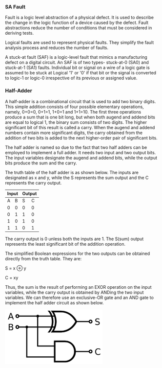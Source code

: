 ### SA Fault

Fault is a logic level abstraction of a physical defect. It is used to describe the change in the logic function of a device caused by the defect. Fault abstractions reduce the number of conditions that must be considered in deriving tests.

Logical faults are used to represent physical faults. They simplify the fault analysis process and reduces the number of faults.

A stuck-at fault (SAF) is a logic-level fault that mimics a manufacturing defect on a digital circuit. An SAF is of two types- stuck-at-0 (SA0) and stuck-at-1 (SA1) faults. Individual bit or signal on a wire of a logic gate is assumed to be stuck at Logical '1' or '0' if that bit or the signal is converted to logic-1 or logic-0 irrespective of its previous or assigned value.

### Half-Adder

A half-adder is a combinational circuit that is used to add two binary digits. This simple addition consists of four possible elementary operations, namely, 0+0=0, 0+1=1, 1+0=1 and 1+1=10. The first three operations produce a sum that is one bit long, but when both augend and addend bits are equal to logical 1, the binary sum consists of two digits. The higher significant bit of this result is called a carry. When the augend and addend numbers contain more significant digits, the carry obtained from the addition of two bits is added to the next higher-order pair of significant bits.

The half adder is named so due to the fact that two half adders can be employed to implement a full adder. It needs two input and two output bits. The input variables designate the augend and addend bits, while the output bits produce the sum and the carry.

The truth table of the half adder is as shown below. The inputs are designated as x and y, while the S represents the sum output and the C represents the carry output.

<table>
                            <thead>
                                <tr>
                                    <th colspan="2">Input</th>
                                    <th colspan="2">Output</th>
                                </tr>
                            </thead>
                            <tbody>
                                <tr>
                                    <td>A</td>
                                    <td>B</td>
                                    <td>S</td>
                                    <td>C</td>
                                </tr>
                                <tr>
                                    <td>0</td>
                                    <td>0</td>
                                    <td>0</td>
                                    <td>0</td>
                                </tr>
                                <tr>
                                    <td>0</td>
                                    <td>1</td>
                                    <td>1</td>
                                    <td>0</td>
                                </tr>
                                <tr>
                                    <td>1</td>
                                    <td>0</td>
                                    <td>1</td>
                                    <td>0</td>
                                </tr>
                                <tr>
                                    <td>1</td>
                                    <td>1</td>
                                    <td>0</td>
                                    <td>1</td>
                                </tr>
                            </tbody>
                        </table>

The carry output is 0 unless both the inputs are 1. The S(sum) output represents the least significant bit of the addition operation.

The simplified Boolean expressions for the two outputs can be obtained directly from the truth table. They are:

<p style="align:center">S = x ⊕ y </p>

<p style="align:center">C = xy </p>

Thus, the sum is the result of performing an EXOR operation on the input variables, while the carry output is obtained by ANDing the two input variables. We can therefore use an exclusive-OR gate and an AND gate to implement the half adder circuit as shown below.

<p style="align:center">
<img src="./images/half-adder.png" style="width: 20rem; margin-left: auto; margin-right: auto;max-width: 100%;
  height: auto;"></p>